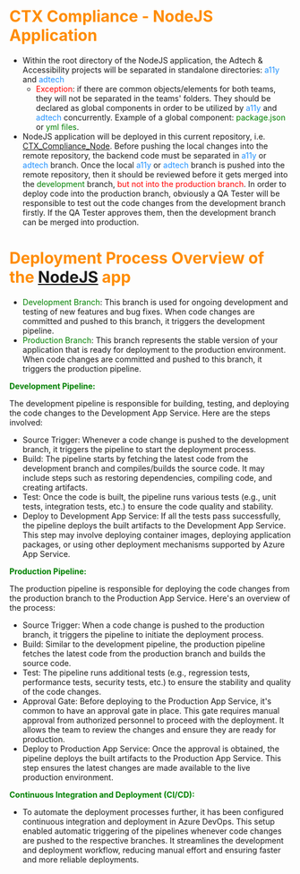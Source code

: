 # <span style="color:darkorange;">CTX Compliance - NodeJS Application  </span>

* <span style="color:darkorange;"></span>Within the root directory of the NodeJS application, the Adtech & Accessibility projects will be separated in standalone directories: <span style="color:dodgerblue;">a11y</span> and <span style="color:dodgerblue;">adtech</span>
    * <span style="color:red;">Exception</span>: if there are common objects/elements for both teams, they will not be separated in the teams' folders. They should be declared as global components in order to be utilized by <span style="color:dodgerblue;">a11y</span> and <span style="color:dodgerblue;">adtech</span> concurrently. Example of a global component: <span style="color:green;">package.json</span> or <span style="color:green;">yml files</span>.
* NodeJS application will be deployed in this current repository, i.e. [CTX_Compliance_Node](https://dev.azure.com/ACC-Azure-06/27111-ADEPTweb/\_git/CTX_Compliance_Node). Before pushing the local changes into the remote repository, the backend code must be separated in <span style="color:dodgerblue;">a11y</span> or <span style="color:dodgerblue;">adtech</span> branch. Once the local <span style="color:dodgerblue;">a11y</span> or <span style="color:dodgerblue;">adtech</span> branch is pushed into the remote repository, then it should be reviewed before it gets merged into the <span style="color:green;">development</span> branch,  <span style="color:red;">but not into the production branch</span><span style="color:red;"></span>. In order to deploy code into the production branch, obviously a QA Tester will be responsible to test out the code changes from the development branch firstly. If the QA Tester approves them, then the development branch can be merged into production.

# <span style="color:darkorange;">**Deployment Process Overview of the**</span><span style="color:darkorange;"> </span><span style="color:darkorange;"> [NodeJS](https://dev.azure.com/ACC-Azure-06/27111-ADEPTweb/\_git/CTX_Compliance_Node) </span><span style="color:darkorange;">**app**</span>

* <span style="color:darkorange;"></span><span style="color:green;">Development Branch</span>: This branch is used for ongoing development and testing of new features and bug fixes. When code changes are committed and pushed to this branch, it triggers the development pipeline.
* <span style="color:green;">Production Branch</span>: This branch represents the stable version of your application that is ready for deployment to the production environment. When code changes are committed and pushed to this branch, it triggers the production pipeline.

<span style="color:green;">**Development Pipeline:**</span>

The development pipeline is responsible for building, testing, and deploying the code changes to the Development App Service. Here are the steps involved:

* Source Trigger: Whenever a code change is pushed to the development branch, it triggers the pipeline to start the deployment process.
* Build: The pipeline starts by fetching the latest code from the development branch and compiles/builds the source code. It may include steps such as restoring dependencies, compiling code, and creating artifacts.
* Test: Once the code is built, the pipeline runs various tests (e.g., unit tests, integration tests, etc.) to ensure the code quality and stability.
* Deploy to Development App Service: If all the tests pass successfully, the pipeline deploys the built artifacts to the Development App Service. This step may involve deploying container images, deploying application packages, or using other deployment mechanisms supported by Azure App Service.

<span style="color:green;">**Production Pipeline:**</span>

The production pipeline is responsible for deploying the code changes from the production branch to the Production App Service. Here's an overview of the process:

* Source Trigger: When a code change is pushed to the production branch, it triggers the pipeline to initiate the deployment process.
* Build: Similar to the development pipeline, the production pipeline fetches the latest code from the production branch and builds the source code.
* Test: The pipeline runs additional tests (e.g., regression tests, performance tests, security tests, etc.) to ensure the stability and quality of the code changes.
* Approval Gate: Before deploying to the Production App Service, it's common to have an approval gate in place. This gate requires manual approval from authorized personnel to proceed with the deployment. It allows the team to review the changes and ensure they are ready for production.
* Deploy to Production App Service: Once the approval is obtained, the pipeline deploys the built artifacts to the Production App Service. This step ensures the latest changes are made available to the live production environment.

<span style="color:green;">**Continuous Integration and Deployment (CI/CD):**</span>

* To automate the deployment processes further, it has been configured continuous integration and deployment in Azure DevOps. This setup enabled automatic triggering of the pipelines whenever code changes are pushed to the respective branches. It streamlines the development and deployment workflow, reducing manual effort and ensuring faster and more reliable deployments.